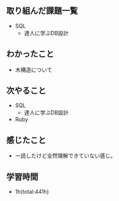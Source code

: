## 取り組んだ課題一覧
- SQL
  - 達人に学ぶDB設計

## わかったこと
- 木構造について
 
## 次やること
- SQL
  - 達人に学ぶDB設計
- Ruby

## 感じたこと
- 一読したけど全然理解できていない感じ。

## 学習時間
- 1h(total:441h)

